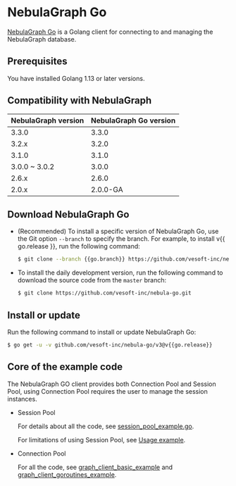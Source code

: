 # NebulaGraph Go

[NebulaGraph Go](https://github.com/vesoft-inc/nebula-go/tree/{{go.branch}}) is a Golang client for connecting to and managing the NebulaGraph database.

## Prerequisites

You have installed Golang 1.13 or later versions.

## Compatibility with NebulaGraph

|NebulaGraph version|NebulaGraph Go version|
|:---|:---|
|3.3.0|3.3.0|
|3.2.x|3.2.0|
|3.1.0|3.1.0|
|3.0.0 ~ 3.0.2|3.0.0|
|2.6.x|2.6.0|
|2.0.x|2.0.0-GA|

## Download NebulaGraph Go

- (Recommended) To install a specific version of NebulaGraph Go, use the Git option `--branch` to specify the branch. For example, to install v{{ go.release }}, run the following command:

  ```bash
  $ git clone --branch {{go.branch}} https://github.com/vesoft-inc/nebula-go.git
  ```

- To install the daily development version, run the following command to download the source code from the `master` branch:

  ```bash
  $ git clone https://github.com/vesoft-inc/nebula-go.git
  ```

## Install or update

Run the following command to install or update NebulaGraph Go:

```bash
$ go get -u -v github.com/vesoft-inc/nebula-go/v3@v{{go.release}}
```

## Core of the example code

The NebulaGraph GO client provides both Connection Pool and Session Pool, using Connection Pool requires the user to manage the session instances.

- Session Pool  

  For details about all the code, see [session_pool_example.go](https://github.com/vesoft-inc/nebula-go/blob/{{go.branch}}/session_pool_example/session_pool_example.go).

  For limitations of using Session Pool, see [Usage example](https://github.com/vesoft-inc/nebula-go/blob/{{go.branch}}/README.md#usage-example).

- Connection Pool
  
  For all the code, see [graph_client_basic_example](https://github.com/vesoft-inc/nebula-go/blob/{{go.branch}}/basic_example/graph_client_basic_example.go) and [graph_client_goroutines_example](https://github.com/vesoft-inc/nebula-go/blob/{{go.branch}}/gorountines_example/graph_client_goroutines_example.go).
